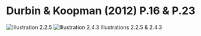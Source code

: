 # Durbin & Koopman (2012) P.16 & P.23
![Illustration 2.2.5](https://github.com/werleycordeiro/Kalman-Filter-/blob/master/Fig.2.1.png)
![Illustration 2.4.3](https://github.com/werleycordeiro/Kalman-Filter-/blob/master/Fig.2.2.png)
 Illustrations 2.2.5 & 2.4.3
